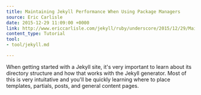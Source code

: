```yaml
---
title: Maintaining Jekyll Performance When Using Package Managers
source: Eric Carlisle
date: 2015-12-29 11:09:00 +0000
link: http://www.ericcarlisle.com/jekyll/ruby/underscore/2015/12/29/Maintaining_Jekyll_Performance_When_Using_Package_Managers.html
content_type: Tutorial
tool:
- tool/jekyll.md

---
```

When getting started with a Jekyll site, it's very important to learn about its directory structure and how that works with the Jekyll generator. Most of this is very intuitative and you'll be quickly learning where to place templates, partials, posts, and general content pages.






